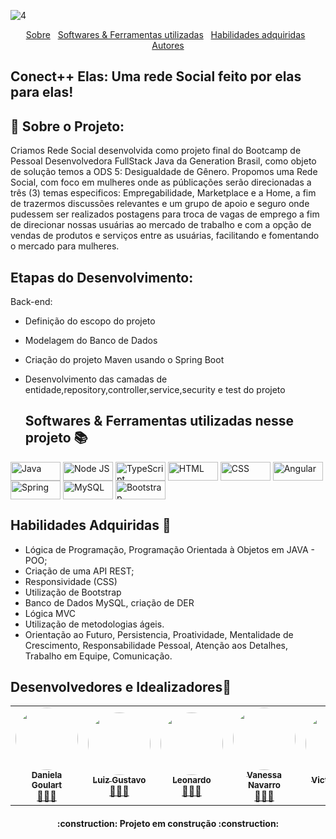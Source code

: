 ![4](https://user-images.githubusercontent.com/99820984/155228861-42d83f3c-77a9-43f0-9883-7245dc7707b0.png)

<div id="inicio" align=center>
  <a href="#sobre">Sobre</a>&nbsp;&nbsp;
  <a href="#linguagens">Softwares & Ferramentas utilizadas</a>&nbsp;&nbsp;
  <a href="#habilidades">Habilidades adquiridas</a>&nbsp;&nbsp;
  <a href="#grupo">Autores</a> 
</div>

## Conect++ Elas: Uma rede Social feito por elas para elas! 

<h4 align="center">

<h2 id="Sobre">🔎 Sobre o Projeto: </h2>
Criamos Rede Social desenvolvida como projeto final do Bootcamp de Pessoal Desenvolvedora FullStack Java da Generation Brasil, como objeto de solução temos a ODS 5: Desigualdade de Gênero. Propomos uma Rede Social, com foco em mulheres onde as públicações serão direcionadas a três (3) temas especificos: Empregabilidade, Marketplace e a Home, a fim de trazermos discussões relevantes e um grupo de apoio e seguro onde pudessem ser realizados postagens para troca de vagas de emprego a fim de direcionar nossas usuárias ao mercado de trabalho e com a opção de vendas de produtos e serviços entre as usuárias, facilitando e fomentando o mercado para mulheres.


  <h2 id="Etapas">Etapas do Desenvolvimento: </h2>
  
 Back-end:  
- Definição do escopo do projeto
- Modelagem do Banco de Dados
- Criação do projeto Maven usando o Spring Boot
- Desenvolvimento das camadas de entidade,repository,controller,service,security e test do projeto
  
  <h2 id="linguagens">Softwares & Ferramentas utilizadas nesse projeto 📚</h2>

 <p><img align="center" alt="Java" height="30" width="80" src="https://img.shields.io/badge/Java-ED8B00?style=for-the-badge&logo=java&logoColor=white">
<img align="center" alt="Node JS" height="30" width="80" src="https://img.shields.io/badge/Node.js-43853D?style=for-the-badge&logo=node.js&logoColor=white">
<img align="center" alt="TypeScript" height="30" width="80" src="https://img.shields.io/badge/TypeScript-007ACC?style=for-the-badge&logo=typescript&logoColor=white">
<img align="center" alt="HTML" height="30" width="80" src="https://img.shields.io/badge/HTML5-E34F26?style=for-the-badge&logo=html5&logoColor=white">
<img align="center" alt="CSS" height="30" width="80" src="https://img.shields.io/badge/CSS3-1572B6?style=for-the-badge&logo=css3&logoColor=white">
<img align="center" alt="Angular" height="30" width="80" src="https://img.shields.io/badge/Angular-DD0031?style=for-the-badge&logo=angular&logoColor=white">
<img align="center" alt="Spring" height="30" width="80" src="https://img.shields.io/badge/Spring-6DB33F?style=for-the-badge&logo=spring&logoColor=white">
<img align="center" alt="MySQL" height="30" width="80" src="https://img.shields.io/badge/MySQL-00000F?style=for-the-badge&logo=mysql&logoColor=white">
<img align="center" alt="Bootstrap" height="30" width="80" src="https://img.shields.io/badge/Bootstrap-563D7C?style=for-the-badge&logo=bootstrap&logoColor=white"></p>

  <h2 id="habilidades">Habilidades Adquiridas 📝</h2>

  - Lógica de Programação, Programação Orientada à Objetos em JAVA - POO;
  - Criação de uma API REST;
  - Responsividade (CSS)
  - Utilização de Bootstrap
  - Banco de Dados MySQL, criação de DER
  - Lógica MVC
  - Utilização de metodologias ágeis.
  - Orientação ao Futuro, Persistencia, Proatividade, Mentalidade de Crescimento, Responsabilidade Pessoal, Atenção aos Detalhes, Trabalho em Equipe, Comunicação.
  
  <h2 id="grupo">Desenvolvedores e Idealizadores🥇</h2>
  
  <table>
  <tr>
    <td align="center"><a href="https://github.com/danigoulart"><img style="border-radius: 50%;" src="https://user-images.githubusercontent.com/99820984/160393528-c5adc486-e25d-41af-98b0-1f3b00cee752.jpeg" width="100px;" alt=""/><br /><sub><b>Daniela Goulart</b></sub></a><br /><a href="https://github.com/danigoulart" title="GitHub Dani">👩🏻‍💻</a></td> 
    <td align="center"><a href="https://github.com/LGustavoMachado"><img style="border-radius: 50%;" src="https://i.imgur.com/dc7aGhV.jpg" width="100px;" alt=""/><br /><sub><b>Luiz Gustavo</b></sub></a><br /><a href="https://github.com/LGustavoMachado" title="GitHub Luis">👨🏽‍💻</a></td>
    <td align="center"><a href="https://github.com/leodsc"><img style="border-radius: 50%;" src="https://user-images.githubusercontent.com/99820984/160392049-5d21fa1e-6967-45ac-9544-066f11042a53.png" width="100px;" alt=""/><br /><sub><b>Leonardo</b></sub></a><br /><a href="https://github.com/LucasHerculanoAmaro" title="GitHub Leonardo">👨🏾‍💻</a></td>
    <td align="center"><a href="https://github.com/vanessa-nvr"><img style="border-radius: 50%;" src="https://user-images.githubusercontent.com/99820984/160393874-c65f1122-2ded-436e-8a59-bd3bbbbca167.png" width="100px;" alt=""/><br /><sub><b>Vanessa Navarro</b></sub></a><br /><a href="https://github.com/vanessa-nvr" title="GitHub Vanessa">👩🏽‍💻</a></td>
    <td align="center"><a href="https://github.com/victorcosta1"><img style="border-radius: 50%;" src="https://user-images.githubusercontent.com/99820984/160394732-a5902ecc-ba8a-4240-8232-803f732c300b.png" width="100px;" alt=""/><br /><sub><b>Victor Costa</b></sub></a><br /><a href="https://github.com/victorcosta1" title="GitHub Victor">👨🏻‍💻</a></td> 
    <td align="center"><a href="https://github.com/erikakuo"><img style="border-radius: 50%;" src="https://user-images.githubusercontent.com/99820984/160397568-c263e84d-7386-4dbb-baaf-3e18cdbf587c.png" width="100px;" alt=""/><br /><sub><b>Erika Kuo</b></sub></a><br /><a href="https://github.com/erikakuo" title="GitHub Erika">👨🏻‍💻</a></td>
    <td align="center"><a href="https://github.com/lucasbrlos"><img style="border-radius: 50%;" src="https://user-images.githubusercontent.com/99820984/160394259-e74bb5b4-0624-4cec-8646-b7cca73a50f3.png" width="100px;" alt=""/><br /><sub><b>Lucas Silva</b></sub></a><br /><a href="https://github.com/lucasbrlos" title="GitHub Lucas">👩🏻‍💻</a></td>
    
  </tr>
 
</table>
    
  <h4 align="center"> 
    :construction:  Projeto em construção  :construction:
</h4>
  


